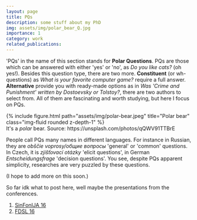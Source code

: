 ```yaml
---
layout: page
title: PQs
description: some stuff about my PhD
img: assets/img/polar_bear_Q.jpg
importance: 1
category: work
related_publications: 
---
```


'PQs' in the name of this section stands for **Polar Questions**. PQs are those which can be answered with either 'yes' or 'no', as *Do you like cats?* (oh yes!). Besides this question type, there are two more. **Constituent** (or wh-questions) as *What is your favorite computer game?* require a full answer. **Alternative** provide you with ready-made options as in *Was 'Crime and Punishment' written by Dostoevsky or Tolstoy?*, there are two authors to select from. All of them are fascinating and worth studying, but here I focus on PQs. 

<div class="row">
    <div class="col-sm mt-3 mt-md-0">
        {% include figure.html path="assets/img/polar-bear.jpeg" title="Polar bear" class="img-fluid rounded z-depth-1" %}
    </div>
</div>
<div class="caption">
    It's a <i>polar</i> bear. Source: https://unsplash.com/photos/qQWV91TTBrE
</div>

People call PQs many names in different languages. For instance in Russian, they are *obščie voprosy/общие вопросы* 'general' or 'common' questions. In Czech, it is *zjišťovací otázky* 'elicit questions', in German *Entscheidungsfrage* 'decision questions'. You see, despite PQs apparent simplicity, researches are very puzzled by these questions.  

(I hope to add more on this soon.)

So far idk what to post here, well maybe the presentations from the conferences.

1. [SinFonIJA 16](mariaonoeva.github.io/assets/pdf/SinFonIJA16_MO_RS_RuNegPQs.pdf)
2. [FDSL 16](mariaonoeva.github.io/assets/pdf/FDSL16_RuNPQs_Onoeva_Simik.pdf)